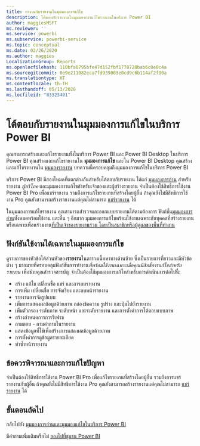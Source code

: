 ```yaml
---
title: ทำงานกับรายงานในมุมมองการแก้ไข
description: โต้ตอบกับรายงานในมุมมองการแก้ไขรายงานในบริการ Power BI
author: maggiesMSFT
ms.reviewer: ''
ms.service: powerbi
ms.subservice: powerbi-service
ms.topic: conceptual
ms.date: 02/26/2020
ms.author: maggies
LocalizationGroup: Reports
ms.openlocfilehash: 110bfa0795bfe47d152fbf1778728bab6c0e0c4a
ms.sourcegitcommit: 0e9e211082eca7fd939803e0cd9c6b114af2f90a
ms.translationtype: HT
ms.contentlocale: th-TH
ms.lasthandoff: 05/13/2020
ms.locfileid: "83323401"
---
```

# <a name="interact-with-a-report-in-editing-view-in-the-power-bi-service"></a>โต้ตอบกับรายงานในมุมมองการแก้ไขในบริการ Power BI
คุณสามารถสร้างและแก้ไขรายงานทั้งในบริการ Power BI และ Power BI Desktop ในบริการ Power BI คุณสร้างและแก้ไขรายงานใน **มุมมองการแก้ไข** และใน Power BI Desktop คุณสร้างและแก้ไขรายงานใน [มุมมองรายงาน](desktop-report-view.md) บทความนี้ครอบคลุมถึงมุมมองการแก้ไขในบริการ Power BI 

บริการ Power BI มีสองโหมดที่แตกต่างกันสำหรับโต้ตอบกับรายงาน ได้แก่ [มุมมองการอ่าน](../consumer/end-user-reading-view.md) สำหรับรายงาน *ผู้บริโภค* และมุมมองการแก้ไขสำหรับเจ้าของและผู้สร้างรายงาน  จำเป็นต้องใช้สิทธิ์การใช้งาน Power BI Pro เพื่อแชร์รายงาน รวมถึงการแก้ไขรายงานที่สร้างโดยผู้อื่น ถ้าคุณยังไม่มีสิทธิการใช้งาน Pro คุณยังสามารถสร้างรายงานแต่คุณไม่สามารถ [แชร์รายงาน](../collaborate-share/service-share-reports.md) ได้    

ในมุมมองการแก้ไขรายงาน คุณสามารถสำรวจและออกแบบรายงานได้ตามต้องการ ฟังก์ชั่น[มุมมองการอ่าน](../consumer/end-user-reading-view.md)ทั้งหมดพร้อมใช้งาน และอื่น ๆ อีกมาก มุมมองการแก้ไขพร้อมใช้งานเฉพาะกับบุคคลที่สร้างรายงาน หรือเฉพาะเพื่อนร่วมงาน[ที่เป็นเจ้าของรายงานร่วม โดยเป็นสมาชิกหรือผู้ดูแลของพื้นที่ทำงาน](../collaborate-share/service-create-distribute-apps.md)

## <a name="functionality-only-available-in-editing-view"></a>ฟังก์ชันใช้งานได้เฉพาะในมุมมองการแก้ไข
ดูรายการของหัวข้อใต้ส่วนหัวของ**รายงาน**ในตารางเนื้อหาทางด้านซ้าย ซึ่งเป็นรายการที่ยาวและมีหัวข้อต่าง ๆ มากมายที่ครอบคลุมฟังก์ชันการทำงาน*ที่พร้อมใช้งานเฉพาะเมื่อคุณมีสิทธิ์การแก้ไขสำหรับรายงาน*  เพื่อช่วยคุณสำรวจสารบัญ จำเป็นต้องใช้มุมมองการแก้ไขสำหรับการดำเนินการต่อไปนี้:

* สร้าง แก้ไข เปลี่ยนชื่อ แชร์ และการลบรายงาน
* การเพิ่ม เปลี่ยนชื่อ การจัดเรียง และลบหน้ารายงาน
* รายงานการจัดรูปแบบ
* เพิ่มการแสดงผลข้อมูลด้วยภาพ กล่องข้อความ รูปร่าง และปุ่มไปยังรายงาน
* เพิ่มตัวกรอง ระดับภาพ ระดับหน้า และระดับรายงาน และการตั้งค่าการโต้ตอบแบบภาพ
* สร้างกำหนดการการรีเฟรช
* ถามตอบ - ถามคำถามในรายงาน
* แสดงข้อมูลที่ใช้เพื่อสร้างการแสดงผลข้อมูลด้วยภาพ 
* การตั้งค่าการดูข้อมูลรายละเอียด
* ทำซ้ำหน้ารายงาน

## <a name="considerations-and-troubleshooting"></a>ข้อควรพิจารณาและการแก้ไขปัญหา
จำเป็นต้องใช้สิทธิ์การใช้งาน Power BI Pro เพื่อแก้ไขรายงานที่สร้างโดยผู้อื่น รวมถึงการแชร์รายงานกับผู้อื่น  ถ้าคุณยังไม่มีสิทธิการใช้งาน Pro คุณยังสามารถสร้างรายงานแต่คุณไม่สามารถ [แชร์รายงาน](../collaborate-share/service-share-reports.md) ได้


## <a name="next-steps"></a>ขั้นตอนถัดไป
กลับไปยัง [มุมมองการอ่านและมุมมองแก้ไขในบริการ Power BI](../consumer/end-user-reading-view.md)

มีคำถามเพิ่มเติมหรือไม่ [ลองไปที่ชุมชน Power BI](https://community.powerbi.com/)
